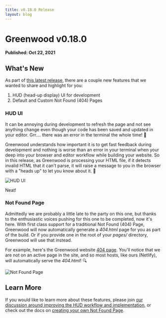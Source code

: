 ```yaml
---
title: v0.18.0 Release
layout: blog
---
```


# Greenwood v0.18.0

**Published: Oct 22, 2021**

## What's New
As part of [this latest release](https://github.com/ProjectEvergreen/greenwood/releases/tag/v0.18.0), there are a couple new features that we wanted to share and highlight for you:
1. HUD (head-up display) UI for development
1. Default and Custom Not Found (404) Pages

### HUD UI

It can be annoying during development to refresh the page and not see anything change even though your code has been saved and updated in your editor.  Grr.... there was an error in the terminal the whole time!  😤

Greenwood understands how important it is to get fast feedback during development and nothing is worse than an error in your terminal when your deep into your browser and editor workflow while building your website.  So in this release, as Greenwood is processing your HTML file, if it detects invalid HTML that it can't parse, it will raise a message to you in the browser with a "heads up" to let you know about it.  📣

![HUD UI](/assets/blog-images/hud.png)

Neat!

### Not Found Page

Admittedly we are probably a little late to the party on this one, but thanks to the enthusiastic voices pushing for this one to be completed, now it's here.  With first class support for a traditional Not Found (404) Page, Greenwood will now automatically generate a _404.html_ page for you as part of the build.  Or if you provide one in the root of your _pages/_ directory, Greenwood will use that instead.

For example, here's the Greenwood website [404 page](https://www.greenwoodjs.dev/404.html).  You'll notice that we are not on an active page in the site, and so most hosts, like ours (Netlify), will automatically serve the _404.html_!  🔍

![Not Found Page](/assets/blog-images/not-found.png)

## Learn More

If you would like to learn more about these features, please join [our discussion around improving the HUD workflow and implementation](https://github.com/ProjectEvergreen/greenwood/discussions/631), or check out the docs on [creating your own Not Found Page](https://www.greenwoodjs.dev/docs/layouts/#not-found-page).